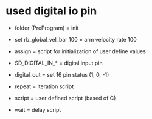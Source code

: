 # used digital io pin

* folder (PreProgram) = init

* set rb_global_vel_bar 100 = arm velocity rate 100

* assign = script for initialization of user define values

* SD_DIGITAL_IN_* = digital input pin

* digital_out = set 16 pin status (1, 0, -1)

* repeat = iteration script

* script = user defined script (based of C)

* wait = delay script